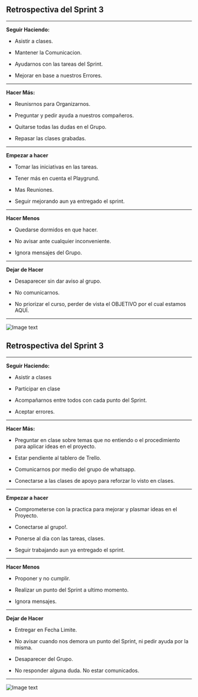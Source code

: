 ## Retrospectiva del Sprint 3
***
**Seguir Haciendo:**
- Asistir a clases.

- Mantener la Comunicacion.

- Ayudarnos con las tareas del Sprint.

- Mejorar en base a nuestros Errores.
***
**Hacer Más:**
- Reunisrnos para Organizarnos.

- Preguntar y pedir ayuda a nuestros compañeros.

- Quitarse todas las dudas en el Grupo.

- Repasar las clases grabadas.

***
**Empezar a hacer**
- Tomar las iniciativas en las tareas.

- Tener más en cuenta el Playgrund.

- Mas Reuniones.

- Seguir mejorando aun ya entregado el sprint.

***
**Hacer Menos**
- Quedarse dormidos en que hacer.

- No avisar ante cualquier inconveniente.

- Ignora mensajes del Grupo.

***
**Dejar de Hacer**
- Desaparecer sin dar aviso al grupo.

- No comunicarnos.

- No priorizar el curso, perder de vista el OBJETIVO por el cual estamos AQUÍ.

***
![Image text](/wireframes/retro-2.jpeg)







<!-- Retro del Sprint 3 -->
## Retrospectiva del Sprint 3
***
**Seguir Haciendo:**
- Asistir a clases

- Participar en clase

- Acompañarnos entre todos con cada punto del Sprint.

- Aceptar errores.
***
**Hacer Más:**
- Preguntar en clase sobre temas que no entiendo o el procedimiento para aplicar ideas en el proyecto.

- Estar pendiente al tablero de Trello.

- Comunicarnos por medio del grupo de whatsapp.

- Conectarse a las clases de apoyo para reforzar lo visto en clases.

***
**Empezar a hacer**
- Comprometerse con la practica para mejorar y plasmar ideas en el Proyecto.

- Conectarse al grupo!.

- Ponerse al dia con las tareas, clases.

- Seguir trabajando aun ya entregado el sprint.

***
**Hacer Menos**
- Proponer y no cumplir.

- Realizar un punto del Sprint a ultimo momento.

- Ignora mensajes.

***
**Dejar de Hacer**
- Entregar en Fecha Limite.

- No avisar cuando nos demora un punto del Sprint, ni pedir ayuda por la misma.

- Desaparecer del Grupo.

- No responder alguna duda. No estar comunicados.

***
![Image text](/wireframes/retro-2.jpeg)
